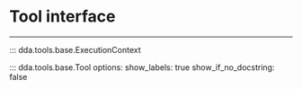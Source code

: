 # Tool interface

-----

::: dda.tools.base.ExecutionContext

::: dda.tools.base.Tool
    options:
      show_labels: true
      show_if_no_docstring: false
